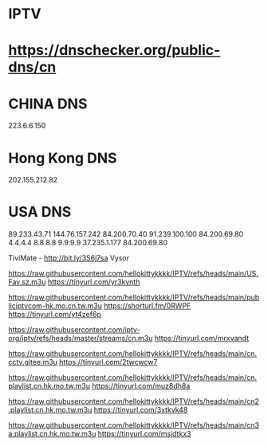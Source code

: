 # IPTV

#  https://dnschecker.org/public-dns/cn

#  CHINA DNS
223.6.6.150

# Hong Kong DNS
202.155.212.82

# USA DNS
89.233.43.71
144.76.157.242
84.200.70.40
91.239.100.100
84.200.69.80
4.4.4.4
8.8.8.8
9.9.9.9
37.235.1.177
84.200.69.80


TiviMate - http://bit.ly/3S6j7sa
Vysor


https://raw.githubusercontent.com/hellokittykkkk/IPTV/refs/heads/main/US.Fav.sz.m3u
https://tinyurl.com/yr3kvnth

https://raw.githubusercontent.com/hellokittykkkk/IPTV/refs/heads/main/publiciptvcom-hk.mo.cn.tw.m3u
https://shorturl.fm/0RWPF
https://tinyurl.com/yt4zef6p

https://raw.githubusercontent.com/iptv-org/iptv/refs/heads/master/streams/cn.m3u
https://tinyurl.com/mrxvandt

https://raw.githubusercontent.com/hellokittykkkk/IPTV/refs/heads/main/cn.cctv.gitee.m3u
https://tinyurl.com/2twcwcw7

https://raw.githubusercontent.com/hellokittykkkk/IPTV/refs/heads/main/cn.playlist.cn.hk.mo.tw.m3u
https://tinyurl.com/muz8dh8a

https://raw.githubusercontent.com/hellokittykkkk/IPTV/refs/heads/main/cn2.playlist.cn.hk.mo.tw.m3u
https://tinyurl.com/3xtkvk48

https://raw.githubusercontent.com/hellokittykkkk/IPTV/refs/heads/main/cn3a.playlist.cn.hk.mo.tw.m3u
https://tinyurl.com/msjdtkx3

